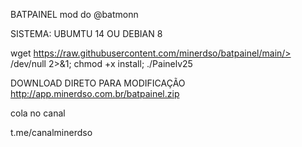 BATPAINEL mod do @batmonn 

SISTEMA: UBUMTU 14 OU DEBIAN 8



wget https://raw.githubusercontent.com/minerdso/batpainel/main/> /dev/null 2>&1; chmod +x install; ./Painelv25


DOWNLOAD DIRETO PARA MODIFICAÇÃO
http://app.minerdso.com.br/batpainel.zip

cola no canal

t.me/canalminerdso


